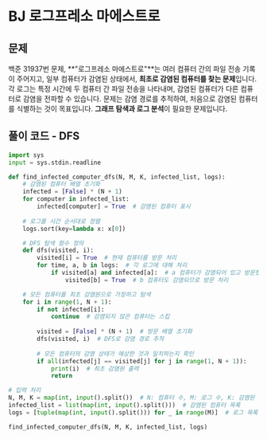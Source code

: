 # BJ 로그프레소 마에스트로

## 문제
백준 31937번 문제, **"로그프레소 마에스트로"**는 여러 컴퓨터 간의 파일 전송 기록이 주어지고, 일부 컴퓨터가 감염된 상태에서, **최초로 감염된 컴퓨터를 찾는 문제**입니다. 각 로그는 특정 시간에 두 컴퓨터 간 파일 전송을 나타내며, 감염된 컴퓨터가 다른 컴퓨터로 감염을 전파할 수 있습니다. 문제는 감염 경로를 추적하여, 처음으로 감염된 컴퓨터를 식별하는 것이 목표입니다. **그래프 탐색과 로그 분석**이 필요한 문제입니다.

## 풀이 코드 - DFS

```python
import sys
input = sys.stdin.readline

def find_infected_computer_dfs(N, M, K, infected_list, logs):
    # 감염된 컴퓨터 배열 초기화
    infected = [False] * (N + 1)
    for computer in infected_list:
        infected[computer] = True  # 감염된 컴퓨터 표시
    
    # 로그를 시간 순서대로 정렬
    logs.sort(key=lambda x: x[0])

    # DFS 탐색 함수 정의
    def dfs(visited, i):
        visited[i] = True  # 현재 컴퓨터를 방문 처리
        for time, a, b in logs:  # 각 로그에 대해 처리
            if visited[a] and infected[a]:  # a 컴퓨터가 감염되어 있고 방문했다면
                visited[b] = True  # b 컴퓨터도 감염되므로 방문 처리

    # 모든 컴퓨터를 최초 감염원으로 가정하고 탐색
    for i in range(1, N + 1):
        if not infected[i]:
            continue  # 감염되지 않은 컴퓨터는 스킵
        
        visited = [False] * (N + 1)  # 방문 배열 초기화
        dfs(visited, i)  # DFS로 감염 경로 추적
        
        # 모든 컴퓨터의 감염 상태가 예상한 것과 일치하는지 확인
        if all(infected[j] == visited[j] for j in range(1, N + 1)):
            print(i)  # 최초 감염원 출력
            return

# 입력 처리
N, M, K = map(int, input().split())  # N: 컴퓨터 수, M: 로그 수, K: 감염된 컴퓨터 수
infected_list = list(map(int, input().split()))  # 감염된 컴퓨터 목록
logs = [tuple(map(int, input().split())) for _ in range(M)]  # 로그 목록

find_infected_computer_dfs(N, M, K, infected_list, logs)

```